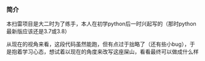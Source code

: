 ### 简介

本扫雷项目是大二时为了练手，本人在初学python后一时兴起写的（那时python最新版应该还是3.7或3.8）

从现在的视角来看，这段代码虽然能跑，但有点过于拙略了（还有些小bug），于是抱着学习心态，想试着以现在的角度来改写这座屎山，看看最终可以做成什么样